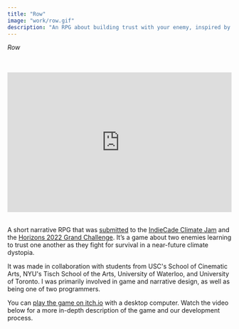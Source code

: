 ```yaml
---
title: "Row"
image: "work/row.gif"
description: "An RPG about building trust with your enemy, inspired by the climate crisis"
---
```


_Row_
&nbsp;  
&nbsp;  
&nbsp;  

<div style="position:relative;padding-bottom:56.25%;padding-top:30px;height:0;overflow:hidden;">
  <iframe style="position:absolute;top:0;left:0;width:100%;height:100%;" src="https://youtu.be/CKM3V3eeFHs" parameters="rel=0&modestbranding=1&autohide=1" frameborder="0" allow="accelerometer; autoplay; encrypted-media; gyroscope; picture-in-picture" allowfullscreen></iframe>
</div>
&nbsp;  
&nbsp;  
&nbsp;  

A short narrative RPG that was [submitted](https://itch.io/jam/climate-jam-2022/rate/1511021) to the [IndieCade Climate Jam](https://www.indiecade.com/climate-jam/) and the [Horizons 2022 Grand Challenge](https://www.indiecade.com/horizons-2022-grand-challenge/). It’s a game about two enemies learning to trust one another as they fight for survival in a near-future climate dystopia. 

It was made in collaboration with students from USC's School of Cinematic Arts, NYU's Tisch School of the Arts, University of Waterloo, and University of Toronto. I was primarily involved in game and narrative design, as well as being one of two programmers.

You can [play the game on itch.io](https://canarybenn.itch.io/row) with a desktop computer. Watch the video below for a more in-depth description of the game and our development process.
&nbsp;  
&nbsp;  
&nbsp;  
&nbsp;  
&nbsp;  
&nbsp;  
&nbsp;  
&nbsp;  
&nbsp;  
<div>    </div>
